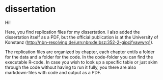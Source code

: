 # dissertation
Hi!

Here, you find replication files for my dissertation. I also added the dissertation itself as a PDF, but the official publication is at the University of Konstanz (http://nbn-resolving.de/urn:nbn:de:bsz:352-2-gipcjfvawwrq1).

The replication files are organized by chapter, each chapter entils a folder for the data and a folder for the code. In the code-folder you can find the executable R-code. In case you wish to look up a specific table or just skim through the code without having to run it fully, you there are also markdown-files with code and output as a PDF.
